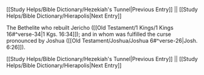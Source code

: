 [[Study Helps/Bible Dictionary/Hezekiah's Tunnel|Previous Entry]]  ||  [[Study Helps/Bible Dictionary/Hierapolis|Next Entry]]

 The Bethelite who rebuilt Jericho ([[Old Testament/1 Kings/1 Kings 16#^verse-34|1 Kgs. 16:34]]); and in whom was fulfilled the curse pronounced by Joshua ([[Old Testament/Joshua/Joshua 6#^verse-26|Josh. 6:26]]).

[[Study Helps/Bible Dictionary/Hezekiah's Tunnel|Previous Entry]]  ||  [[Study Helps/Bible Dictionary/Hierapolis|Next Entry]]